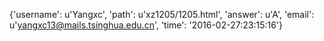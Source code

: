 {'username': u'Yangxc', 'path': u'xz1205/1205.html', 'answer': u'A', 'email': u'yangxc13@mails.tsinghua.edu.cn', 'time': '2016-02-27:23:15:16'}